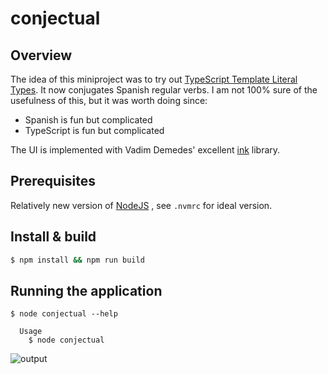 # conjectual

## Overview

The idea of this miniproject was to try out [TypeScript Template Literal Types](https://www.typescriptlang.org/docs/handbook/2/template-literal-types.html). It now conjugates Spanish regular verbs. I am not 100% sure of the usefulness of this, but it was worth doing since:
- Spanish is fun but complicated
- TypeScript is fun but complicated

The UI is implemented with Vadim Demedes' excellent [ink](https://github.com/vadimdemedes/ink) library.

## Prerequisites
Relatively new version of [NodeJS](https://nodejs.org) , see `.nvmrc` for ideal version.

## Install & build
```bash
$ npm install && npm run build
```

## Running the application
```
$ node conjectual --help

  Usage
    $ node conjectual
```
![output](https://github.com/relicode/conjectual/assets/5746625/75ea0080-58e8-4b2e-b597-30317b9e9cd3)

